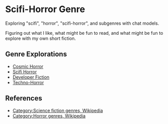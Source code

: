 # Scifi-Horror Genre

Exploring "scifi", "horror", "scifi-horror", and subgenres with chat models.

Figuring out what I like, what might be fun to read, and what might be fun to explore with my own short fiction.

## Genre Explorations

* [Cosmic Horror](genres/cosmic_horror.md)
* [Scifi Horror](genres/scifi_horror.md)
* [Developer Fiction](genres/developer_fiction.md)
* [Techno-Horror](genres/techno_horror.md)

## References

* [Category:Science fiction genres, Wikipedia](https://en.wikipedia.org/wiki/Category:Science_fiction_genres)
* [Category:Horror genres, Wikipedia](https://en.wikipedia.org/wiki/Category:Horror_genres)
